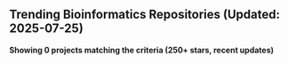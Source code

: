 ## Trending Bioinformatics Repositories (Updated: 2025-07-25)

**Showing 0 projects matching the criteria (250+ stars, recent updates)**

